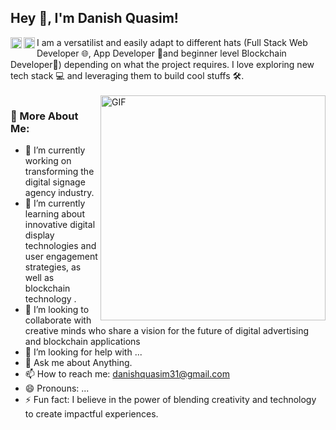 ## Hey 👋, I'm Danish Quasim!

<a href='https://www.linkedin.com/in/danish-quasim/'><img align='left' alt="linkedin" src="https://raw.githubusercontent.com/rahul-jha98/rahul-jha98/561d474902b59c7429ec22bb73e225696c27b202/assets/linkedin.svg" height='18px'/></a>
<a href='[https://twitter.com/jharahul98/](https://twitter.com/danishquasim010)'><img align='left' alt="twitter" src="https://raw.githubusercontent.com/rahul-jha98/rahul-jha98/561d474902b59c7429ec22bb73e225696c27b202/assets/twitter.svg" height='18px'/></a>

I am a versatilist and easily adapt to different hats (Full Stack Web Developer 🌐, App Developer 📱and beginner level Blockchain Developer🚀) depending on what the project requires. I love exploring new tech stack 💻 and leveraging them to build cool stuffs 🛠️. 
<br/>
<br/>
<img align="right" alt="GIF" src="https://raw.githubusercontent.com/rahul-jha98/rahul-jha98/main/techstack.gif" width="360px"/>

### 🧐 More About Me:

- 🔭 I’m currently working on transforming the digital signage agency industry.
- 🌱 I’m currently learning about innovative digital display technologies and user engagement strategies, as well as blockchain technology .
- 👯 I’m looking to collaborate with creative minds who share a vision for the future of digital advertising and blockchain applications
- 🤔 I’m looking for help with ...
- 💬 Ask me about Anything.
- 📫 How to reach me: danishquasim31@gmail.com
- 😄 Pronouns: ...
- ⚡  Fun fact: I believe in the power of blending creativity and technology to create impactful experiences.
